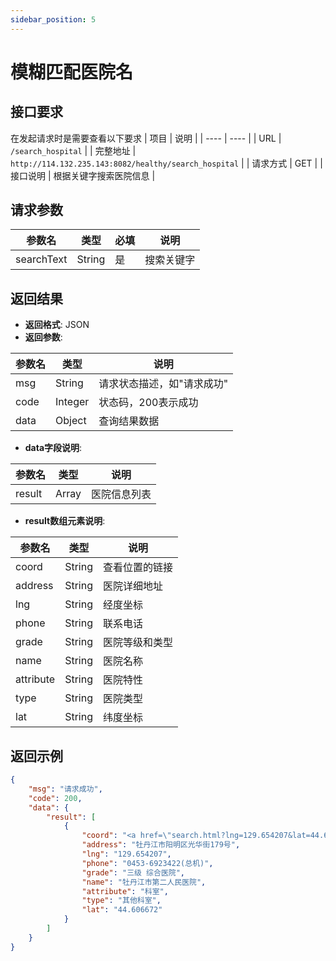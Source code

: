 ```yaml
---
sidebar_position: 5
---
```


# 模糊匹配医院名

## 接口要求

在发起请求时是需要查看以下要求
| 项目 | 说明 |
| ---- | ---- |
| URL | `/search_hospital` |
| 完整地址 | `http://114.132.235.143:8082/healthy/search_hospital` |
| 请求方式 | GET |
| 接口说明 | 根据关键字搜索医院信息 |

## 请求参数

| 参数名 | 类型 | 必填 | 说明 |
| ------ | ---- | ---- | ---- |
| searchText | String | 是 | 搜索关键字 |

## 返回结果

- **返回格式**: JSON
- **返回参数**:

| 参数名 | 类型 | 说明 |
| ------ | ---- | ---- |
| msg | String | 请求状态描述，如"请求成功" |
| code | Integer | 状态码，200表示成功 |
| data | Object | 查询结果数据 |

- **data字段说明**:

| 参数名 | 类型 | 说明 |
| ------ | ---- | ---- |
| result | Array | 医院信息列表 |

- **result数组元素说明**:

| 参数名 | 类型 | 说明 |
| ------ | ---- | ---- |
| coord | String | 查看位置的链接 |
| address | String | 医院详细地址 |
| lng | String | 经度坐标 |
| phone | String | 联系电话 |
| grade | String | 医院等级和类型 |
| name | String | 医院名称 |
| attribute | String | 医院特性 |
| type | String | 医院类型 |
| lat | String | 纬度坐标 |

## 返回示例

```json
{
    "msg": "请求成功",
    "code": 200,
    "data": {
        "result": [
            {
                "coord": "<a href=\"search.html?lng=129.654207&lat=44.606672&hospital_name=牡丹江市第二人民医院\">点击查看</a>",
                "address": "牡丹江市阳明区光华街179号",
                "lng": "129.654207",
                "phone": "0453-6923422(总机)",
                "grade": "三级 综合医院",
                "name": "牡丹江市第二人民医院",
                "attribute": "科室",
                "type": "其他科室",
                "lat": "44.606672"
            }
        ]
    }
}

